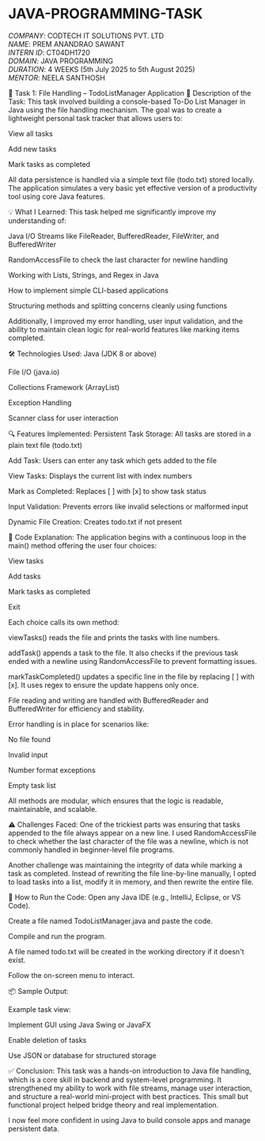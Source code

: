 # JAVA-PROGRAMMING-TASK

*COMPANY*: CODTECH IT SOLUTIONS PVT. LTD  
*NAME*: PREM ANANDRAO SAWANT  
*INTERN ID*: CT04DH1720  
*DOMAIN*: JAVA PROGRAMMING  
*DURATION*: 4 WEEKS (5th July 2025 to 5th August 2025)  
*MENTOR*: NEELA SANTHOSH


📌 Task 1: File Handling – TodoListManager Application
📝 Description of the Task:
This task involved building a console-based To-Do List Manager in Java using the file handling mechanism. The goal was to create a lightweight personal task tracker that allows users to:

View all tasks

Add new tasks

Mark tasks as completed

All data persistence is handled via a simple text file (todo.txt) stored locally. The application simulates a very basic yet effective version of a productivity tool using core Java features.

💡 What I Learned:
This task helped me significantly improve my understanding of:

Java I/O Streams like FileReader, BufferedReader, FileWriter, and BufferedWriter

RandomAccessFile to check the last character for newline handling

Working with Lists, Strings, and Regex in Java

How to implement simple CLI-based applications

Structuring methods and splitting concerns cleanly using functions

Additionally, I improved my error handling, user input validation, and the ability to maintain clean logic for real-world features like marking items completed.

🛠 Technologies Used:
Java (JDK 8 or above)

File I/O (java.io)

Collections Framework (ArrayList)

Exception Handling

Scanner class for user interaction

🔍 Features Implemented:
Persistent Task Storage: All tasks are stored in a plain text file (todo.txt)

Add Task: Users can enter any task which gets added to the file

View Tasks: Displays the current list with index numbers

Mark as Completed: Replaces [ ] with [x] to show task status

Input Validation: Prevents errors like invalid selections or malformed input

Dynamic File Creation: Creates todo.txt if not present

🧠 Code Explanation:
The application begins with a continuous loop in the main() method offering the user four choices:

View tasks

Add tasks

Mark tasks as completed

Exit

Each choice calls its own method:

viewTasks() reads the file and prints the tasks with line numbers.

addTask() appends a task to the file. It also checks if the previous task ended with a newline using RandomAccessFile to prevent formatting issues.

markTaskCompleted() updates a specific line in the file by replacing [ ] with [x]. It uses regex to ensure the update happens only once.

File reading and writing are handled with BufferedReader and BufferedWriter for efficiency and stability.

Error handling is in place for scenarios like:

No file found

Invalid input

Number format exceptions

Empty task list

All methods are modular, which ensures that the logic is readable, maintainable, and scalable.

⚠️ Challenges Faced:
One of the trickiest parts was ensuring that tasks appended to the file always appear on a new line. I used RandomAccessFile to check whether the last character of the file was a newline, which is not commonly handled in beginner-level file programs.

Another challenge was maintaining the integrity of data while marking a task as completed. Instead of rewriting the file line-by-line manually, I opted to load tasks into a list, modify it in memory, and then rewrite the entire file.

🚀 How to Run the Code:
Open any Java IDE (e.g., IntelliJ, Eclipse, or VS Code).

Create a file named TodoListManager.java and paste the code.

Compile and run the program.

A file named todo.txt will be created in the working directory if it doesn't exist.

Follow the on-screen menu to interact.

📦 Sample Output:


Example task view:



Implement GUI using Java Swing or JavaFX

Enable deletion of tasks

Use JSON or database for structured storage

✅ Conclusion:
This task was a hands-on introduction to Java file handling, which is a core skill in backend and system-level programming. It strengthened my ability to work with file streams, manage user interaction, and structure a real-world mini-project with best practices. This small but functional project helped bridge theory and real implementation.

I now feel more confident in using Java to build console apps and manage persistent data.
